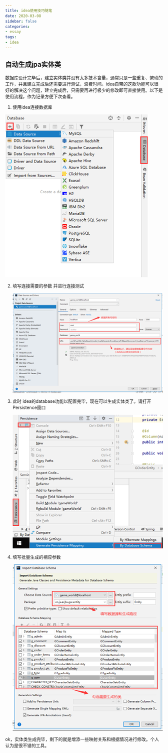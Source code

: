 ```yaml
---
title: idea使用技巧随笔
date: 2020-03-08
sidebar: false
categories: 
- essay
tags: 
- idea
---
```


## 自动生成jpa实体类

数据库设计完毕后，建立实体类并没有太多技术含量，通常只是一些重复、繁琐的工作，并且建立完成后还需要进行测试，浪费时间。idea自带的这款功能可以很好的解决这个问题，建立完成后，只需要再进行极少的修改即可直接使用。以下是使用流程，作为记录方便下次查看。

1. 使用idea连接数据库

![image-20200308184900888.png](../img/image-20200308184900888.png)

2. 填写连接需要的参数 并进行连接测试

	![image-20200308184900889.png](../img/image-20200308184900889.png)

3. 此时 idea的database功能以配置完毕，现在可以生成实体类了。请打开Persistence窗口

	![image-20200308184900890.png](../img/image-20200308184900890.png)

4. 填写批量生成的相应参数

	![image-20200308184900891.png](../img/image-20200308184900891.png)

ok，实体类生成完毕，剩下的就是增添一些映射关系和根据情况进行修改。个人认为是很不错的工具。